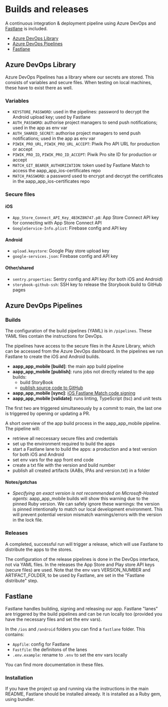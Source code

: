 # Builds and releases

A continuous integration & deployment pipeline using Azure DevOps and [Fastlane](https://fastlane.tools/) is included.

- [Azure DevOps Library](#library)
- [Azure DevOps Pipelines](#pipelines)
- [Fastlane](#fastlane)


## <a id="library"></a>Azure DevOps Library

Azure DevOps Pipelines has a library where our secrets are stored. This consists of variables and secure files. When testing on local machines, these have to exist there as well.

### Variables

- `KEYSTORE_PASSWORD`: used in the pipelines: password to decrypt the Android upload key; used by Fastlane
- `AUTH_PASSWORD`: authorise project managers to send push notifications; used in the app as env var
- `AUTH_SHARED_SECRET`: authorise project managers to send push notifications; used in the app as env var
- `PIWIK_PRO_URL`, `PIWIK_PRO_URL_ACCEPT`: Piwik Pro API URL for production or accept
- `PIWIK_PRO_ID`, `PIWIK_PRO_ID_ACCEPT`: Piwik Pro site ID for production or accept
- `MATCH_GIT_BEARER_AUTHORIZATION`: token used by Fastlane Match to access the aapp_app_ios-certificates repo
- `MATCH_PASSWORD`: a password used to encrypt and decrypt the certificates in the aapp_app_ios-certificates repo

### Secure files

#### iOS
- `App_Store_Connect_API_Key_4B3KZ8N747.p8`: App Store Connect API key for connecting with App Store Connect API
- `GoogleService-Info.plist`: Firebase config and API key

#### Android
- `upload.keystore`: Google Play store upload key
- `google-services.json`: Firebase config and API key

#### Other/shared
- `sentry.properties`: Sentry config and API key (for both iOS and Android)
- `storybook-github-ssh`: SSH key to release the Storybook build to GitHub pages

## <a id="pipelines"></a>Azure DevOps Pipelines

### Builds

The configuration of the build pipelines (YAML) is in `/pipelines`. These YAML files contain the instructions for DevOps.

The pipelines have access to the secure files in the Azure Library, which can be accessed from the Azure DevOps dashboard. In the pipelines we run Fastlane to create the iOS and Android builds.

- **aapp_app_mobile [build]**: the main app build pipeline
- **aapp_app_mobile [publish]**: runs jobs not directly related to the app builds:
  - build StoryBook
  - [publish source code to GitHub](./push-code-to-github.md)
- **aapp_app_mobile [sync]**: [iOS Fastlane Match code signing](./ios-signing.md)
- **aapp_app_mobile [validate]**: runs linting, TypeScript (tsc) and unit tests

The first two are triggered simultaneously by a commit to main, the last one is triggered by opening or updating a PR.

A short overview of the app build process in the aapp_app_mobile pipeline. The pipeline will:

- retrieve all neccessary secure files and credentials
- set up the environment required to build the apps
- start a Fastlane lane to build the apps: a production and a test version for both iOS and Android
- set env vars for the app front end code
- create a txt file with the version and build number
- publish all created artifacts (AABs, IPAs and version.txt) in a folder

#### Notes/gotchas

- *Specifying an exact version is not recommended on Microsoft-Hosted agents*: aapp_app_mobile builds will show this warning due to the pinned Ruby version. We can safely ignore these warnings: the version is pinned intentionally to match our local development environment. This will prevent potential version mismatch warnings/errors with the version in the lock file.

### Releases

A completed, successful run will trigger a release, which will use Fastlane to distribute the apps to the stores.

The configuration of the release pipelines is done in the DevOps interface, not via YAML files. In the releases the App Store and Play store API keys (secure files) are used. Note that the env vars VERSION_NUMBER and ARTIFACT_FOLDER, to be used by Fastlane, are set in the "Fastlane distribute" step.

## <a id="fastlane"></a>Fastlane

Fastlane handles building, signing and releasing our app. Fastlane "lanes" are triggered by the build pipelines and can be run locally too (provided you have the necessary files and set the env vars).

In the `/ios` and `/android` folders you can find a `fastlane` folder. This contains:
- `Appfile`: config for Fastlane
- `Fastfile`: the definitons of the lanes
- `.env.example`: rename to `.env` to set the env vars locally

You can find more documentation in these files.

### Installation

If you have the project up and running via the instructions in the main README, Fastlane should be installed already. It is installed as a Ruby gem, using bundler.